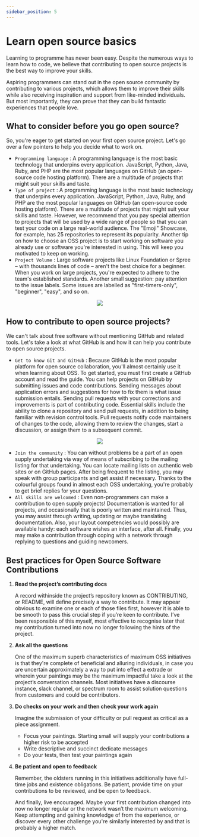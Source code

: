 ```yaml
---
sidebar_position: 5
---
```


# Learn open source basics

Learning to programme has never been easy. Despite the numerous ways to learn how to code, we believe that contributing to open source projects is the best way to improve your skills.

Aspiring programmers can stand out in the open source community by contributing to various projects, which allows them to improve their skills while also receiving inspiration and 
support from like-minded individuals. But most importantly, they can prove that they can build fantastic experiences that people love.

## What to consider before you go open source?

So, you're eager to get started on your first open source project. Let's go over a few pointers to help you decide what to work on.
 - ```Programming language``` : A programming language is the most basic technology that underpins every application. JavaScript, Python, Java, Ruby, and PHP are the most popular languages on GitHub (an open-source code hosting platform). There are a multitude of projects that might suit your skills and taste.
 - ```Type of project``` : A programming language is the most basic technology that underpins every application. JavaScript, Python, Java, Ruby, and PHP are the most popular languages on GitHub (an open-source code hosting platform). There are a multitude of projects that might suit your skills and taste. However, we recommend that you pay special attention to projects that will be used by a wide range of people so that you can test your code on a large real-world audience. The "Emoji" Showcase, for example, has 25 repositories to represent its popularity. Another tip on how to choose an OSS project is to start working on software you already use or software you're interested in using. This will keep you motivated to keep on working.
 - ```Project Volume``` : Large software projects like Linux Foundation or Spree – with thousands lines of code – aren't the best choice for a beginner. When you work on large projects, you're expected to adhere to the team's established standards. Another small suggestion: pay attention to the issue labels. Some issues are labelled as "first-timers-only", "beginner", "easy", and so on.


<p align="center">
  <img src="https://github.com/mayankkuthar/Reference-Images/blob/main/basic%20OS.jpg?raw=true"/>
</p>

## How to contribute to open source projects?

We can't talk about free software without mentioning GitHub and related tools. Let's take a look at what GitHub is and how it can help you contribute to open source projects.

 - ```Get to know Git and GitHub``` : Because GitHub is the most popular platform for open source collaboration, you'll almost certainly use it when learning about OSS. To get started, you must first create a GitHub account and read the guide. You can help projects on GitHub by submitting issues and code contributions. Sending messages about application errors and suggestions for how to fix them is what issue submission entails. Sending pull requests with your corrections and improvements is part of contributing code. Essential skills include the ability to clone a repository and send pull requests, in addition to being familiar with revision control tools. Pull requests notify code maintainers of changes to the code, allowing them to review the changes, start a discussion, or assign them to a subsequent commit.
 
<p align="center">
  <img src="https://github.com/mayankkuthar/Reference-Images/blob/main/g_g.PNG?raw=true"/>
  </p>

 - ```Join the community``` : You can without problems be a part of an open supply undertaking via way of means of subscribing to the mailing listing for that undertaking. You can locate mailing lists on authentic web sites or on GitHub pages. After being frequent to the listing, you may speak with group participants and get assist if necessary. Thanks to the colourful groups found in almost each OSS undertaking, you're probably to get brief replies for your questions.
 - ```All skills are welcomed``` : Even non-programmers can make a contribution to open supply projects! Documentation is wanted for all projects, and occasionally that is poorly written and maintained. Thus, you may assist through writing, updating or maybe translating documentation. Also, your layout competencies would possibly are available handy: each software wishes an interface, after all. Finally, you may make a contribution through coping with a network through replying to questions and guiding newcomers.

## Best practices for Open Source Software Contributions

1. <b>Read the project’s contributing docs</b>

   A record withinside the project’s repository known as CONTRIBUTING, or README, will define precisely a way to contribute. It may appear obvious to examine one or each of those files first, however it is able to be smooth to pass this crucial step if you’re keen to contribute. I’ve been responsible of this myself, most effective to recognise later that my contribution turned into now no longer following the hints of the project.
   
2. <b>Ask all the questions</b>
   
   One of the maximum superb characteristics of maximum OSS initiatives is that they're complete of beneficial and alluring individuals, in case you are uncertain approximately a way to put into effect a extrade or wherein your paintings may be the maximum impactful take a look at the project’s conversation channels. Most initiatives have a discourse instance, slack channel, or spectrum room to assist solution questions from customers and could be contributors.

3. <b>Do checks on your work and then check your work again</b>

   Imagine the submission of your difficulty or pull request as critical as a piece assignment.

   - Focus your paintings. Starting small will supply your contributions a higher risk to be accepted
   - Write descriptive and succinct dedicate messages
   - Do your tests, then test your paintings again
   
4. <b>Be patient and open to feedback</b>
 
   Remember, the oldsters running in this initiatives additionally have full-time jobs and existence obligations. Be patient, provide time on your contributions to be reviewed, and be open to feedback.

   And finally, live encouraged. Maybe your first contribution changed into now no longer regular or the network wasn’t the maximum welcoming. Keep attempting and gaining knowledge of from the experience, or discover every other challenge you're similarly interested by and that is probably a higher match.

